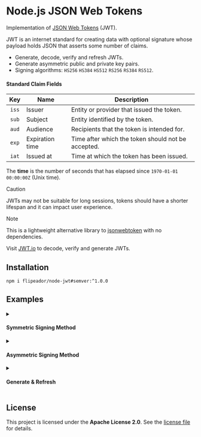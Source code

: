 # Node.js JSON Web Tokens

Implementation of [JSON Web Tokens][jwt] (JWT).

JWT is an internet standard for creating data with optional signature whose payload holds JSON that asserts some number of claims.

- Generate, decode, verify and refresh JWTs.
- Generate asymmetric public and private key pairs.
- Signing algorithms: `HS256` `HS384` `HS512` `RS256` `RS384` `RS512`.

#### Standard Claim Fields

| Key  | Name | Description |
| :---: | --- | --- |
| `iss` | Issuer | Entity or provider that issued the token. |
| `sub` | Subject | Entity identified by the token. |
| `aud` | Audience | Recipients that the token is intended for. |
| `exp` | Expiration time | Time after which the token should not be accepted. |
| `iat` | Issued at | Time at which the token has been issued. |

The **time** is the number of seconds that has elapsed since `1970-01-01 00:00:00Z` (Unix time).

> [!CAUTION]
> JWTs may not be suitable for long sessions, tokens should have a shorter lifespan and it can impact user experience.

> [!NOTE]
> This is a lightweight alternative library to [jsonwebtoken][auth0jwt] with no dependencies.

Visit [JWT.io][jwtio] to decode, verify and generate JWTs.

## Installation

```
npm i flipeador/node-jwt#semver:^1.0.0
```

## Examples

<details>
<summary><h4>Symmetric Signing Method</h4></summary>

The same secret key is used to both sign and verify.

```js
import jwt from '@flipeador/node-jwt';

const SECRET = 'HS256_HMAC_SECRET';

const currentTime = Math.floor(Date.now() / 1000);
const maxAge = 86_400; // 1 day (seconds)

const token = jwt.sign(
    // header
    { alg: 'HS256', typ: 'JWT' },
    // payload
    {
        email: 'email@example.com',
        exp: currentTime + maxAge,
        iat: currentTime
    },
    // secret
    SECRET
);

console.log(token);

// Verify signature.
const { payload } = jwt.verify(token, SECRET);

// Verify expiration time.
if (payload.exp <= Date.now() / 1000)
    throw new Error('Expired token');

// Additional verification may be required.
// E.g., Google OAuth requires verification of iss and aud.
if (
    payload.iss !== 'https://accounts.google.com' ||
    payload.aud !== 'MY_APP_GOOGLE_CLIENT_ID'
) { /* throw new Error('Invalid credentials.'); */ }
```

</details>

<details>
<summary><h4>Asymmetric Signing Method</h4></summary>

A pair of private and public keys are used to sign and verify.

```js
import jwt from '@flipeador/node-jwt';

// By default, keys are generated in PEM format.
const { privateKey, publicKey } = await jwt.generateKeyPair();

const token = jwt.sign(
    { alg: 'RS256', typ: 'JWT' }, // header
    { data: 'Hello World!' }, // payload
    // Must use the private key to sign.
    privateKey
);

console.log(token);

// Use the public key to verify.
console.log('verify with public key:',
    jwt.verify(token, publicKey));

// Because public keys can be derived from private keys,
// a private key may be passed instead of a public key.
console.log('verify with private key:',
    jwt.verify(token, privateKey));

// You can combine both PEM keys in the same file and pass them together.
console.log('verify with public+private key:',
    jwt.verify(token, publicKey + privateKey));
```

```js
import jwt from '@flipeador/node-jwt';

const SECRET = 'secret';

// Generate public and private keys in JWK and DER format.
const { privateKey, publicKey } = await jwt.generateKeyPair({
    // JWK keys are exported as a key-value Object.
    publicKeyEncoding: { format: 'jwk' },
    // DER keys are exported as a Buffer.
    privateKeyEncoding: {
        format: 'der',
        // Encrypt the key by specifying a cipher.
        cipher: 'aes-256-cbc',
        passphrase: SECRET,
    }
});

// Since the private key is encrypted, create a KeyObject with the secret.
const privateKeyObject = jwt.createPrivateKey(privateKey, SECRET);

const token = jwt.sign(
    { alg: 'RS256', typ: 'JWT' }, // header
    { data: 'Hello World!' }, // payload
    privateKeyObject
);

console.log(token);
console.log(jwt.verify(token, publicKey));
```

</details>

<details>
<summary><h4>Generate & Refresh</h4></summary>

```js
import { setTimeout } from 'node:timers';
import jwt from '@flipeador/node-jwt';

const currentTime = Math.floor(Date.now() / 1000);
const maxAge = 5; // 5 seconds

const token = jwt.sign(
    { typ: 'JWT' },
    {
        email: 'email@example.com',
        exp: currentTime + maxAge,
        iat: currentTime
    }
);

// The token is refreshed only if:
//   It has not expired.
//   The remaining expiration seconds are less than 25% of maxAge.
// The maxAge is calculated with 'exp - iat' (seconds).
const percent = 25;

console.log(jwt.refresh(token, percent));

setTimeout(() => {
    console.log(jwt.refresh(token, percent));
}, 4000);
```

</details>

## License

This project is licensed under the **Apache License 2.0**. See the [license file](LICENSE) for details.

<!-- REFERENCE LINKS -->
[jwt]: https://en.wikipedia.org/wiki/JSON_Web_Token "JSON Web Token"
[jwtio]: https://jwt.io
[auth0jwt]: https://github.com/auth0/node-jsonwebtoken "@auth0/node-jsonwebtoken"
[ko]: https://nodejs.org/api/crypto.html#class-keyobject
